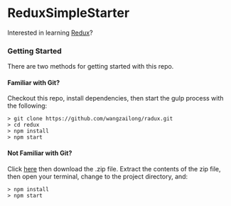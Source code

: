 # ReduxSimpleStarter

Interested in learning [Redux](https://www.udemy.com/react-redux/)?

### Getting Started

There are two methods for getting started with this repo.

#### Familiar with Git?
Checkout this repo, install dependencies, then start the gulp process with the following:

```
> git clone https://github.com/wangzailong/radux.git
> cd redux
> npm install
> npm start
```

#### Not Familiar with Git?
Click [here](https://www.udemy.com/react-redux//releases) then download the .zip file.  Extract the contents of the zip file, then open your terminal, change to the project directory, and:

```
> npm install
> npm start
```
